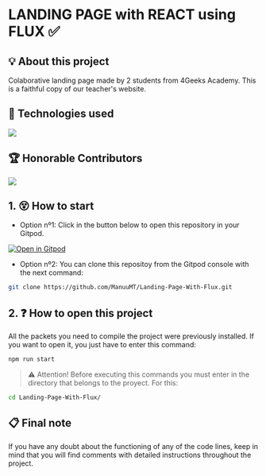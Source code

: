 # LANDING PAGE with REACT using FLUX ✅


## 💡 About this project


Colaborative landing page made by 2 students from 4Geeks Academy. This is a faithful copy of our teacher's website.  



## 🚀 Technologies used


![](https://i.imgur.com/z6iuNDI.png)


## 🏆 Honorable Contributors


![](https://i.imgur.com/yHDBZFw.png)


## 1. 😵 How to start


- Option nº1: Click in the button below to open this repository in your Gitpod.


[![Open in Gitpod](https://gitpod.io/button/open-in-gitpod.svg)](https://github.com/ManuuMT/Landing-Page-With-Flux.git)


- Option nº2: You can clone this repositoy from the Gitpod console with the next command:

```sh
git clone https://github.com/ManuuMT/Landing-Page-With-Flux.git
```


## 2. ❓ How to open this project


All the packets you need to compile the project were previously installed. If you want to open it, you just have to enter this command:

```sh
npm run start
```

> ⚠ Attention! Before executing this commands you must enter in the directory that belongs to the proyect. For this:

```sh
cd Landing-Page-With-Flux/

```


## 📋 Final note

If you have any doubt about the functioning of any of the code lines, keep in mind that you will find comments with detailed instructions throughout the project.

